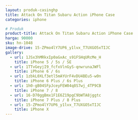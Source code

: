 ```yaml
---
layout: produk-casinghp
title: Attack On Titan Subaru Action iPhone Case
categories: iphone

# Produk
product-title: Attack On Titan Subaru Action iPhone Case
harga: 90000
sku: hn-1048
image-drive: 15-ZPmo4lY7UP6_y1lvx_T7UXGO5xTIJC
gallery:
  - url: 1JSx3hMRkxIp0aGxAc_s91FSHqURcMe_H
    title: iPhone 5 / 5s / SE
  - url: 1TTvGeyjI9_fcfxVlnGyS-qnwrunaJWFl
    title: iPhone 6 / 6s
  - url: 1zbkL0XLf3etl5mAYUrF4vDU4BEu5-w0n
    title: iPhone 6 Plus / 6s Plus
  - url: 1h0-gB04SFpJceyFEW04q8S7wj_4TP9CB
    title: iPhone 7 / 8
  - url: 16-D70ggBmx1F1E6Z19pgC9bWTA8jggtc
    title: iPhone 7 Plus / 8 Plus
  - url: 15-ZPmo4lY7UP6_y1lvx_T7UXGO5xTIJC
    title: iPhone X
---
```

